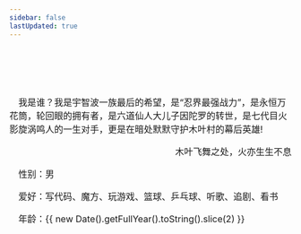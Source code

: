 ```yaml
---
sidebar: false
lastUpdated: true
---
```


<ClientOnly>
<initbg/>
</ClientOnly>

<p style="font-size:100px;"></p>
<text-block title="AboutMe" color="rgb(85, 138, 238)">
<p style="text-indent:1em;font-size:16px;">
我是谁？我是宇智波一族最后的希望，是“忍界最强战力”，是永恒万花筒，轮回眼的拥有者，是六道仙人大儿子因陀罗的转世，是七代目火影旋涡鸣人的一生对手，更是在暗处默默守护木叶村的幕后英雄!
</p>
<p style="text-indent:1em;font-size:16px;text-align:right">
木叶飞舞之处，火亦生生不息
</p>
</text-block>

<text-block title="Video" color="rgb(85, 138, 238)">
<my-video  src="/video/zuozhu4.mp4"/>
</text-block>

<video-init/>

<text-block title="AboutMe" color="rgb(85, 138, 238)">
<p style="text-indent:1em;font-size:16px;">
性别：男
</p>
<p style="text-indent:1em;font-size:16px;">
爱好：写代码、魔方、玩游戏、篮球、乒乓球、听歌、追剧、看书
</p>
<p style="text-indent:1em;font-size:16px;">
年龄：{{ new Date().getFullYear().toString().slice(2) }}
</p>
</text-block>

<text-block title="Music" color="rgb(85, 138, 238)">
<my-music id="208891"/>
</text-block>

<music-init/>

<ClientOnly>
<comment :redNum="false"/>
</ClientOnly>
